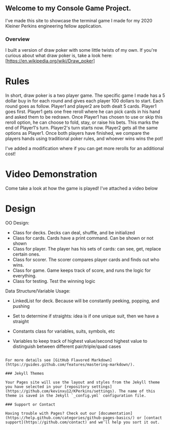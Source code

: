 ## Welcome to my Console Game Project.

I've made this site to showcase the terminal game I made for my 2020 Kleiner Perkins engineering fellow application.

### Overview

I built a version of draw poker with some little twists of my own. 
If you're curious about what draw poker is, take a look here: [https://en.wikipedia.org/wiki/Draw_poker]
# Rules
In short, draw poker is a two player game. The specific game I made has a 5 dollar buy in for each round and gives each player 100 dollars to start.
Each round goes as follow. Player1 and player2 are both dealt 5 cards. Player1 goes first. Player1 gets one free reroll where he can pick cards in his hand and asked them to be redrawn. Once Player1 has chosen to use or skip this reroll option, he can choose to fold, stay, or raise his bets. This marks the end of Player1's turn. Player2's turn starts now. Player2 gets all the same options as Player1. Once both players have finished, we compare the players hands using traditional poker rules, and whoever wins wins the pot!

I've added a modification where if you can get more rerolls for an additional cost!


# Video Demonstration
Come take a look at how the game is played! I've attached a video below

# Design
OO Design: 
- Class for decks. Decks can deal, shuffle, and be initialized
- Class for cards. Cards have a print command. Can be shown or not shown
- Class for player. The player has his sets of cards: can see, get, replace certain ones.
- Class for scorer. The scorer compares player cards and finds out who wins.
- Class for game. Game keeps track of score, and runs the logic for everything.
- Class for testing. Test the winning logic


Data Structure/Variable Usage: 
- LinkedList for deck. Because will be constantly peeking, popping, and pushing

- Set to determine if straights: idea is if one unique suit, then we have a straight

- Constants class for variables, suits, symbols, etc

- Variables to keep track of highest value/second highest value to distinguish between different pair/triple/quad cases
```

For more details see [GitHub Flavored Markdown](https://guides.github.com/features/mastering-markdown/).

### Jekyll Themes

Your Pages site will use the layout and styles from the Jekyll theme you have selected in your [repository settings](https://github.com/kevinxu12/KPerkins/settings). The name of this theme is saved in the Jekyll `_config.yml` configuration file.

### Support or Contact

Having trouble with Pages? Check out our [documentation](https://help.github.com/categories/github-pages-basics/) or [contact support](https://github.com/contact) and we’ll help you sort it out.
